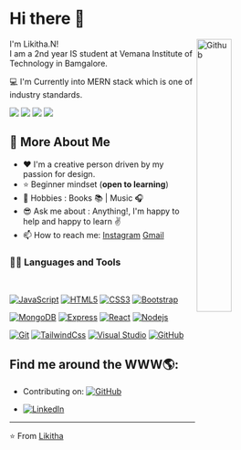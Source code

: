 
# Hi there 👋

<img width="35%" align="right" alt="Github" src="https://encrypted-tbn0.gstatic.com/images?q=tbn:ANd9GcTGF5M-dlXOmmLzULQw3kamjQ2oSpevb5YAAg&usqp=CAU" />

I'm Likitha.N! <br>
I am a 2nd year IS student at Vemana Institute of Technology in Bamgalore.

💻 I'm Currently into MERN stack which is one of industry standards.<br>

 <a src="https://www.express.com/"><img src="https://img.icons8.com/color/49/000000/express.png"/></a>
 <a src="https://reactjs.org/"><img src="https://img.icons8.com/color/48/000000/react-native.png"/></a> 
 <a src="https://nodejs.org/"><img src="https://img.icons8.com/color/48/000000/nodejs.png"/></a>
 <a src="https://www.mongodb.com/"><img src="https://img.icons8.com/color/48/000000/mongodb.png"/></a>


## 🤔 More About Me

- ❤️ I'm a creative person driven by my passion for design.
- ⭐ Beginner mindset (**open to learning**)
- 🤩 Hobbies : Books :books: | Music :headphones:
- 😎 Ask me about : Anything!, I'm happy to help and happy to learn :v:
- 📫 How to reach me: [Instagram](https://www.instagram.com/_likitha.n_/) [Gmail](mailto:likithanagaraj2004@gmail.com)


### 👩‍💻 Languages and Tools

<br />

[![JavaScript](https://img.shields.io/badge/-JavaScript-black?style=flat&logo=javascript&link=https://github.com/likithanagaraj)]([https://github.com/BRdhanani](https://github.com/likithanagaraj)) 
[![HTML5](https://img.shields.io/badge/-HTML5-E34F26?style=flat&logo=html5&logoColor=white&link=https://github.com/likithanagaraj)](https://github.com/likithanagaraj) 
[![CSS3](https://img.shields.io/badge/-CSS3-1572B6?style=flat&logo=css3&link=https://github.com/likithanagaraj)](https://github.com/likithanagaraj) 
[![Bootstrap](https://img.shields.io/badge/-Bootstrap-563D7C?style=flat&logo=bootstrap&link=https://github.com/likithanagaraj)](https://github.com/likithanagaraj) 

[![MongoDB](https://img.shields.io/badge/-MongoDB-FCA121?style=flat&logo=mongodb&link=https://github.com/likithanagaraj)](https://github.com/likithanagaraj) 
[![Express](https://img.shields.io/badge/-Express-FCA121?style=flat&logo=express&link=https://github.com/likithanagaraj)](https://github.com/likithanagaraj) 
[![React](https://img.shields.io/badge/-React-black?style=flat&logo=react&link=https://github.com/likithanagaraj)](https://github.com/likithanagaraj)
[![Nodejs](https://img.shields.io/badge/-Nodejs-green?style=flat&logo=Node.js&link=https://github.com/likithanagaraj)](https://github.com/likithanagaraj) 

[![Git](https://img.shields.io/badge/-Git-black?style=flat&logo=git&link=https://github.com/likithanagaraj)](https://github.com/likithanagaraj) 
[![TailwindCss](https://img.shields.io/badge/-TailwindCss-black?style=flat&logo=tailwindcss&link=https://github.com/likithanagaraj)](https://github.com/likithanagaraj) 
[![Visual Studio](https://img.shields.io/badge/-007ACC?style=flat&logo=Visual-Studio-Code&logoColor=white&link=https://github.com/likithanagaraj "Visual Studio")](https://github.com/likithanagaraj)
[![GitHub](https://img.shields.io/badge/-GitHub-181717?style=flat&logo=github&link=https://github.com/likithanagaraj)](https://github.com/likithanagaraj)



## Find me around the WWW🌎:

<p align="center"> 


- Contributing on: <a href="https://github.com/likithanagaraj"><img src="https://img.shields.io/github/followers/PluckyPrecious.svg?label=GitHub&style=social" alt="GitHub"></a>

- <a href="https://www.linkedin.com/in/likithanagaraj/"><img alt="LinkedIn" src="https://img.shields.io/badge/Likitha-blue?style=flat-square&logo=Linkedin&logoColor=white&link=https://www.linkedin.com/in/sulthannk/"></a>



-------------------------------------------------------------------------------------------------------------------------------------------------------------------------------

⭐️ From [Likitha](https://github.com/likithanagaraj)
